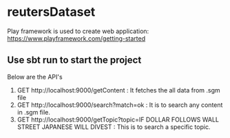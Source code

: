 # reutersDataset


Play framework is used to create web application: https://www.playframework.com/getting-started

## Use sbt run to start the project

Below are the API's

1. GET http://localhost:9000/getContent : It fetches the all data from .sgm file
2. GET http://localhost:9000/search?match=ok : It is to search any content in .sgm file.
3. GET http://localhost:9000/getTopic?topic=IF DOLLAR FOLLOWS WALL STREET JAPANESE WILL DIVEST : This is to search a specific topic.
